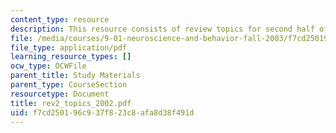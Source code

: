 ```yaml
---
content_type: resource
description: This resource consists of review topics for second half of semester.
file: /media/courses/9-01-neuroscience-and-behavior-fall-2003/f7cd250196c937f823c8afa8d38f491d_rev2_topics_2002.pdf
file_type: application/pdf
learning_resource_types: []
ocw_type: OCWFile
parent_title: Study Materials
parent_type: CourseSection
resourcetype: Document
title: rev2_topics_2002.pdf
uid: f7cd2501-96c9-37f8-23c8-afa8d38f491d
---
```

